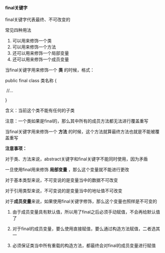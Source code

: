 #### final关键字

final关键字代表最终、不可改变的

常见四种用法

1. 可以用来修饰一个类
2. 可以用来修饰一个方法
3. 还可以用来修饰一个局部变量
4. 还可以用来修饰一个成员变量

当final关键字用来修饰一个 **类** 的时候，格式：

public final class 类名称 {

​		//...

}

含义：当前这个类不能有任何的子类

注意：一个类如果是final的，那么其中所有的成员方法都无法进行覆盖重写

当final关键字用来修饰一个 **方法** 的时候，这个方法就算最终方法也就是不能被覆盖重写

**注意事项：**

对于类、方法来说，abstract关键字和final关键字不能同时使用，因为矛盾



一旦使用final用来修饰 **局部变量** ，那么这个变量就不能进行更改



对于基本类型来说，不可变说的是变量当中的数据不可改变

对于引用类型来说，不可变说的是变量当中的地址值不可改变



对于**成员变量**来说，如果使用final关键字修饰，那么这个变量也照样是不可变的

1. 由于成员变量具有默认值，所以用了final之后必须手动赋值，不会再给默认值了

2. 对于final的成员变量，要么使用直接赋值，要么通过构造方法赋值，二者选其一

3. 必须保证类当中所有重载的构造方法，都最终会对final的成员变量进行赋值

   

